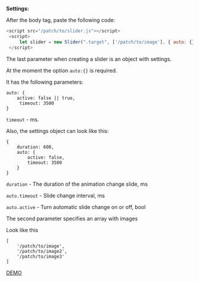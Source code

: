 **Settings:**

After the body tag, paste the following code:
```js
<script src="/patch/to/slider.js"></script>
 <script>
     let slider = new Slider(".target", ['/patch/to/image'], { auto: {} });
 </script>
```
The last parameter when creating a slider is an object with settings.

At the moment the option `auto:{}` is required.

It has the following parameters:

```
auto: {
    active: false || true,
     timeout: 3500
}
```
`timeout` - ms.

Also, the settings object can look like this:

```
{
    duration: 600,
    auto: {
        active: false,
        timeout: 3500
    }
}
```
`duration` - The duration of the animation change slide, ms

`auto.timeout` - Slide change interval, ms

`auto.active` - Turn automatic slide change on or off, bool

The second parameter specifies an array with images

Look like this
```
[
    '/patch/to/image',
    '/patch/to/image2',
    '/patch/to/image3'
]
```

[DEMO](https://kedoper.github.io/simpleSlider/demo)
